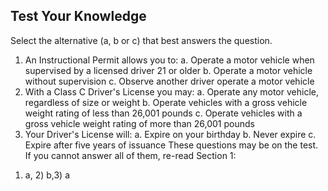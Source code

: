 ## Test Your Knowledge
Select the alternative (a, b or c) that best answers the question.
1. An Instructional Permit allows you to:
a. Operate a motor vehicle when supervised by a licensed driver 21 or older
b. Operate a motor vehicle without supervision
c. Observe another driver operate a motor vehicle
2. With a Class C Driver's License you may:
a. Operate any motor vehicle, regardless of size or weight
b. Operate vehicles with a gross vehicle weight rating of less than 26,001 pounds
c. Operate vehicles with a gross vehicle weight rating of more than 26,001 pounds
3. Your Driver's License will:
a. Expire on your birthday
b. Never expire
c. Expire after five years of issuance
These questions may be on the test. If you cannot answer all of them, re-read Section 1:
1) a, 2) b,3) a